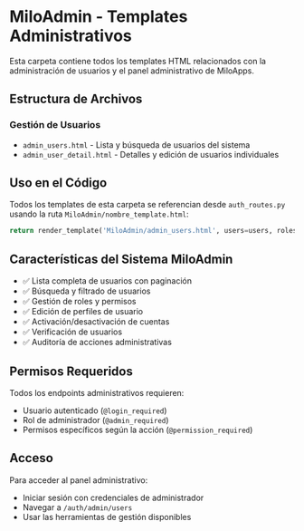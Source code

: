 # MiloAdmin - Templates Administrativos

Esta carpeta contiene todos los templates HTML relacionados con la administración de usuarios y el panel administrativo de MiloApps.

## Estructura de Archivos

### Gestión de Usuarios

- `admin_users.html` - Lista y búsqueda de usuarios del sistema
- `admin_user_detail.html` - Detalles y edición de usuarios individuales

## Uso en el Código

Todos los templates de esta carpeta se referencian desde `auth_routes.py` usando la ruta `MiloAdmin/nombre_template.html`:

```python
return render_template('MiloAdmin/admin_users.html', users=users, roles=roles, search_form=search_form, config=load_app_config())
```

## Características del Sistema MiloAdmin

- ✅ Lista completa de usuarios con paginación
- ✅ Búsqueda y filtrado de usuarios
- ✅ Gestión de roles y permisos
- ✅ Edición de perfiles de usuario
- ✅ Activación/desactivación de cuentas
- ✅ Verificación de usuarios
- ✅ Auditoría de acciones administrativas

## Permisos Requeridos

Todos los endpoints administrativos requieren:

- Usuario autenticado (`@login_required`)
- Rol de administrador (`@admin_required`)
- Permisos específicos según la acción (`@permission_required`)

## Acceso

Para acceder al panel administrativo:

- Iniciar sesión con credenciales de administrador
- Navegar a `/auth/admin/users`
- Usar las herramientas de gestión disponibles
